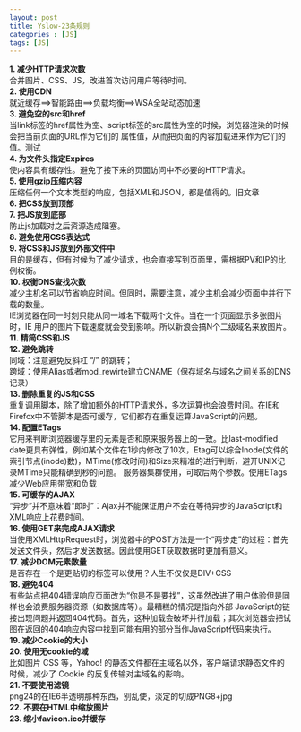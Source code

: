 ```yaml
---
layout: post
title: Yslow-23条规则
categories : [JS]
tags: [JS]
--- 
```

**1. 减少HTTP请求次数**  
合并图片、CSS、JS，改进首次访问用户等待时间。  
**2. 使用CDN**  
就近缓存==>智能路由==>负载均衡==>WSA全站动态加速  
**3. 避免空的src和href**    
当link标签的href属性为空、script标签的src属性为空的时候，浏览器渲染的时候会把当前页面的URL作为它们的  属性值，从而把页面的内容加载进来作为它们的值。测试  
**4. 为文件头指定Expires**  
使内容具有缓存性。避免了接下来的页面访问中不必要的HTTP请求。  
**5. 使用gzip压缩内容**  
压缩任何一个文本类型的响应，包括XML和JSON，都是值得的。旧文章  
**6. 把CSS放到顶部**    
**7. 把JS放到底部**  
防止js加载对之后资源造成阻塞。  
**8. 避免使用CSS表达式**  
**9. 将CSS和JS放到外部文件中**  
目的是缓存，但有时候为了减少请求，也会直接写到页面里，需根据PV和IP的比例权衡。  
**10. 权衡DNS查找次数**  
减少主机名可以节省响应时间。但同时，需要注意，减少主机会减少页面中并行下载的数量。  
IE浏览器在同一时刻只能从同一域名下载两个文件。当在一个页面显示多张图片时，IE   用户的图片下载速度就会受到影响。所以新浪会搞N个二级域名来放图片。  
**11. 精简CSS和JS**  
**12. 避免跳转**  
同域：注意避免反斜杠 “/” 的跳转；  
跨域：使用Alias或者mod_rewirte建立CNAME（保存域名与域名之间关系的DNS记录）  
**13. 删除重复的JS和CSS**  
重复调用脚本，除了增加额外的HTTP请求外，多次运算也会浪费时间。在IE和Firefox中不管脚本是否可缓存，它们都存在重复运算JavaScript的问题。  
**14. 配置ETags**  
它用来判断浏览器缓存里的元素是否和原来服务器上的一致。比last-modified   date更具有弹性，例如某个文件在1秒内修改了10次，Etag可以综合Inode(文件的索引节点(inode)数)，MTime(修改时间)和Size来精准的进行判断，避开UNIX记录MTime只能精确到秒的问题。   服务器集群使用，可取后两个参数。使用ETags减少Web应用带宽和负载  
**15. 可缓存的AJAX**  
“异步”并不意味着“即时”：Ajax并不能保证用户不会在等待异步的JavaScript和XML响应上花费时间。  
**16. 使用GET来完成AJAX请求**  
当使用XMLHttpRequest时，浏览器中的POST方法是一个“两步走”的过程：首先发送文件头，然后才发送数据。因此使用GET获取数据时更加有意义。  
**17. 减少DOM元素数量**  
是否存在一个是更贴切的标签可以使用？人生不仅仅是DIV+CSS  
**18. 避免404**  
有些站点把404错误响应页面改为“你是不是要找”，这虽然改进了用户体验但是同样也会浪费服务器资源（如数据库等）。最糟糕的情况是指向外部 JavaScript的链接出现问题并返回404代码。首先，这种加载会破坏并行加载；其次浏览器会把试图在返回的404响应内容中找到可能有用的部分当作JavaScript代码来执行。  
**19. 减少Cookie的大小**  
**20. 使用无cookie的域**  
比如图片 CSS 等，Yahoo! 的静态文件都在主域名以外，客户端请求静态文件的时候，减少了 Cookie 的反复传输对主域名的影响。  
**21. 不要使用滤镜**  
png24的在IE6半透明那种东西，别乱使，淡定的切成PNG8+jpg  
**22. 不要在HTML中缩放图片**  
**23. 缩小favicon.ico并缓存**  